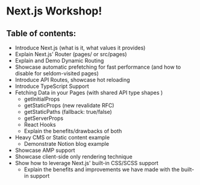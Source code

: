 # Next.js Workshop!

## Table of contents:

- Introduce Next.js (what is it, what values it provides)
- Explain Next.js' Router (pages/ or src/pages)
- Explain and Demo Dynamic Routing
- Showcase automatic prefetching for fast performance (and how to disable for seldom-visited pages)
- Introduce API Routes, showcase hot reloading
- Introduce TypeScript Support
- Fetching Data in your Pages (with shared API type shapes )
  - getInitialProps
  - getStaticProps (new revalidate RFC)
  - getStaticPaths (fallback: true/false)
  - getServerProps
  - React Hooks
  - Explain the benefits/drawbacks of both
- Heavy CMS or Static content example
  - Demonstrate Notion blog example
- Showcase AMP support
- Showcase client-side only rendering technique
- Show how to leverage Next.js' built-in CSS/SCSS support
  - Explain the benefits and improvements we have made with the built-in support
